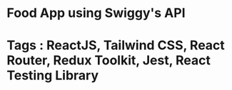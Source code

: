 # Food App using Swiggy's API

# Tags : ReactJS, Tailwind CSS, React Router, Redux Toolkit, Jest, React Testing Library
